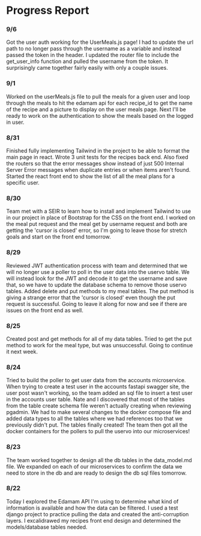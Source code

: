 # Progress Report

### 9/6

Got the user auth working for the UserMeals.js page! I had to update the url path to no longer pass through the username as a variable and instead passed the token in the header. I updated the router file to include the get_user_info function and pulled the username from the token. It surprisingly came together fairly easily with only a couple issues.

### 9/1

Worked on the userMeals.js file to pull the meals for a given user and loop through the meals to hit the edamam api for each recipe_id to get the name of the recipe and a picture to display on the user meals page. Next I'll be ready to work on the authentication to show the meals based on the logged in user.

### 8/31

Finished fully implementing Tailwind in the project to be able to format the main page in react. Wrote 3 unit tests for the recipes back end. Also fixed the routers so that the error messages show instead of just 500 Internal Server Error messages when duplicate entries or when items aren't found.
Started the react front end to show the list of all the meal plans for a specific user.

### 8/30

Team met with a SEIR to learn how to install and implement Tailwind to use in our project in place of Bootstrap for the CSS on the front end. I worked on the meal put request and the meal get by username request and both are getting the 'cursor is closed' error, so I'm going to leave those for stretch goals and start on the front end tomorrow.

### 8/29

Reviewed JWT authentication process with team and determined that we will no longer use a poller to poll in the user data into the uservo table. We will instead look for the JWT and decode it to get the username and save that, so we have to update the database schema to remove those uservo tables. Added delete and put methods to my meal tables. The put method is giving a strange error that the 'cursor is closed' even though the put request is successful. Going to leave it along for now and see if there are issues on the front end as well.

### 8/25

Created post and get methods for all of my data tables. Tried to get the put method to work for the meal type, but was unsuccessful. Going to continue it next week.

### 8/24

Tried to build the poller to get user data from the accounts microservice. When trying to create a test user in the accounts fastapi swagger site, the user post wasn't working, so the team added an sql file to insert a test user in the accounts user table. Nate and I discovered that most of the tables from the table create schema file weren't actually creating when reviewing pgadmin. We had to make several changes to the docker compose file and added data types to all the tables where we had references too that we previously didn't put. The tables finally created! The team then got all the docker containers for the pollers to pull the uservo into our microservices!

### 8/23

The team worked together to design all the db tables in the data_model.md file. We expanded on each of our microservices to confirm the data we need to store in the db and are ready to design the db sql files tomorrow.

### 8/22

Today I explored the Edamam API I'm using to determine what kind of information is available and how the data can be filtered. I used a test django project to practice pulling the data and created the anti-corruption layers. I excalidrawed my recipes front end design and determined the models/database tables needed.
